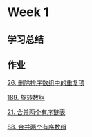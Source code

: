 # Week 1

## 学习总结

## 作业
[26. 删除排序数组中的重复项](https://github.com/liruizhe1995/algorithm009-class02/blob/master/Week_01/26.java)

[189. 旋转数组](https://github.com/liruizhe1995/algorithm009-class02/blob/master/Week_01/189.java)

[21. 合并两个有序链表](https://github.com/liruizhe1995/algorithm009-class02/blob/master/Week_01/21.java)

[88. 合并两个有序数组](https://github.com/liruizhe1995/algorithm009-class02/blob/master/Week_01/88.java)


